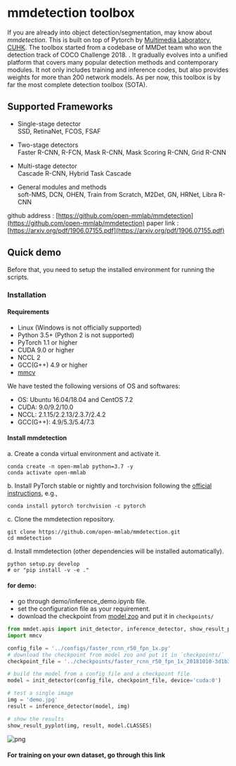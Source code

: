 # mmdetection toolbox

If you are already into object detection/segmentation, may know about *mmdetection*. This is built on top of Pytorch by [Multimedia Laboratory, CUHK](http://mmlab.ie.cuhk.edu.hk/). The toolbox started from a codebase of MMDet team who won the detection track of COCO Challenge 2018. . It gradually evolves into a unified platform that covers many popular detection methods and contemporary modules. It not only includes training and inference codes, but also provides weights for more than 200 network models. As per now, this toolbox is by far the most complete detection toolbox (SOTA).

##  Supported Frameworks

-   Single-stage detector  
    SSD, RetinaNet, FCOS, FSAF  
    
-   Two-stage detectors  
    Faster R-CNN, R-FCN, Mask R-CNN, Mask Scoring R-CNN, Grid R-CNN  
    
-   Multi-stage detector  
    Cascade R-CNN, Hybrid Task Cascade  
    
-   General modules and methods  
    soft-NMS, DCN, OHEN, Train from Scratch, M2Det, GN, HRNet, Libra R-CNN  
    

  github address : [https://github.com/open-mmlab/mmdetection](https://github.com/open-mmlab/mmdetection)
  paper link : [https://arxiv.org/pdf/1906.07155.pdf](https://arxiv.org/pdf/1906.07155.pdf)
  
## Quick demo

Before that, you need to setup the installed environment for running the scripts. 

### Installation

#### Requirements

- Linux (Windows is not officially supported)
- Python 3.5+ (Python 2 is not supported)
- PyTorch 1.1 or higher
- CUDA 9.0 or higher
- NCCL 2
- GCC(G++) 4.9 or higher
- [mmcv](https://github.com/open-mmlab/mmcv)

We have tested the following versions of OS and softwares:

- OS: Ubuntu 16.04/18.04 and CentOS 7.2
- CUDA: 9.0/9.2/10.0
- NCCL: 2.1.15/2.2.13/2.3.7/2.4.2
- GCC(G++): 4.9/5.3/5.4/7.3

#### Install mmdetection

a. Create a conda virtual environment and activate it.

```shell
conda create -n open-mmlab python=3.7 -y
conda activate open-mmlab
```

b. Install PyTorch stable or nightly and torchvision following the [official instructions](https://pytorch.org/), e.g.,

```shell
conda install pytorch torchvision -c pytorch
```

c. Clone the mmdetection repository.

```shell
git clone https://github.com/open-mmlab/mmdetection.git
cd mmdetection
```

d. Install mmdetection (other dependencies will be installed automatically).

```shell
python setup.py develop
# or "pip install -v -e ."
```

#### for demo: 
* go through demo/inference_demo.ipynb file.
* set the configuration file as your requirement.
* download the checkpoint from [model zoo](https://github.com/open-mmlab/mmdetection/blob/master/docs/MODEL_ZOO.md) and put it in `checkpoints/`


  

```python
from mmdet.apis import init_detector, inference_detector, show_result_pyplot
import mmcv
```


```python
config_file = '../configs/faster_rcnn_r50_fpn_1x.py'
# download the checkpoint from model zoo and put it in `checkpoints/`
checkpoint_file = '../checkpoints/faster_rcnn_r50_fpn_1x_20181010-3d1b3351.pth'
```


```python
# build the model from a config file and a checkpoint file
model = init_detector(config_file, checkpoint_file, device='cuda:0')
```


```python
# test a single image
img = 'demo.jpg'
result = inference_detector(model, img)
```


```python
# show the results
show_result_pyplot(img, result, model.CLASSES)
```


![png](https://i.ibb.co/LCfxvkQ/output-4-0.png)



#### For training on your own dataset, go through this link
